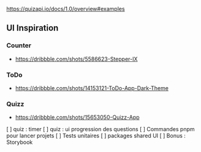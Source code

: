 https://quizapi.io/docs/1.0/overview#examples

## UI Inspiration

### Counter

- https://dribbble.com/shots/5586623-Stepper-IX

### ToDo

- https://dribbble.com/shots/14153121-ToDo-App-Dark-Theme

### Quizz

- https://dribbble.com/shots/15653050-Quizz-App


[ ] quiz : timer
[ ] quiz :  ui progression des questions
[ ] Commandes pnpm pour lancer projets
[ ] Tests unitaires
[ ] packages shared UI
[ ] Bonus : Storybook
